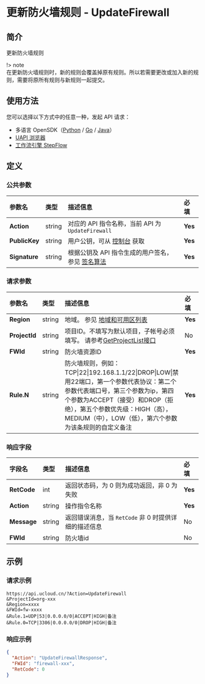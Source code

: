 # 更新防火墙规则 - UpdateFirewall

## 简介

更新防火墙规则



!> note<br />在更新防火墙规则时，新的规则会覆盖掉原有规则。所以若需要更改或加入新的规则，需要将原所有规则与新规则一起提交。

## 使用方法

您可以选择以下方式中的任意一种，发起 API 请求：
- 多语言 OpenSDK（[Python](https://github.com/ucloud/ucloud-sdk-python3) / [Go](https://github.com/ucloud/ucloud-sdk-go) / [Java](https://github.com/ucloud/ucloud-sdk-java)）
- [UAPI 浏览器](https://console.ucloud.cn/uapi/detail?id=UpdateFirewall)
- [工作流引擎 StepFlow](https://console.ucloud.cn/stepflow/manage/)

## 定义

### 公共参数

| 参数名 | 类型 | 描述信息 | 必填 |
|:---|:---|:---|:---|
| **Action**     | string  | 对应的 API 指令名称，当前 API 为 `UpdateFirewall`                        | **Yes** |
| **PublicKey**  | string  | 用户公钥，可从 [控制台](https://console.ucloud.cn/uapi/apikey) 获取                                             | **Yes** |
| **Signature**  | string  | 根据公钥及 API 指令生成的用户签名，参见 [签名算法](api/summary/signature.md)  | **Yes** |

### 请求参数

| 参数名 | 类型 | 描述信息 | 必填 |
|:---|:---|:---|:---|
| **Region** | string | 地域。 参见 [地域和可用区列表](api/summary/regionlist) |**Yes**|
| **ProjectId** | string | 项目ID。不填写为默认项目，子帐号必须填写。 请参考[GetProjectList接口](api/summary/get_project_list) |No|
| **FWId** | string | 防火墙资源ID |**Yes**|
| **Rule.N** | string | 防火墙规则，例如：TCP\|22\|192.168.1.1/22\|DROP\|LOW\|禁用22端口，第一个参数代表协议：第二个参数代表端口号，第三个参数为ip，第四个参数为ACCEPT（接受）和DROP（拒绝），第五个参数优先级：HIGH（高），MEDIUM（中），LOW（低），第六个参数为该条规则的自定义备注 |**Yes**|

### 响应字段

| 字段名 | 类型 | 描述信息 | 必填 |
|:---|:---|:---|:---|
| **RetCode** | int | 返回状态码，为 0 则为成功返回，非 0 为失败 |**Yes**|
| **Action** | string | 操作指令名称 |**Yes**|
| **Message** | string | 返回错误消息，当 `RetCode` 非 0 时提供详细的描述信息 |No|
| **FWId** | string | 防火墙id |No|




## 示例

### 请求示例
    
```
https://api.ucloud.cn/?Action=UpdateFirewall
&ProjectId=org-xxx
&Region=xxxx
&FWId=fw-xxxx
&Rule.1=UDP|53|0.0.0.0/0|ACCEPT|HIGH|备注
&Rule.0=TCP|3306|0.0.0.0/0|DROP|HIGH|备注
```

### 响应示例
    
```json
{
  "Action": "UpdateFirewallResponse",
  "FWId": "firewall-xxx",
  "RetCode": 0
}
```





